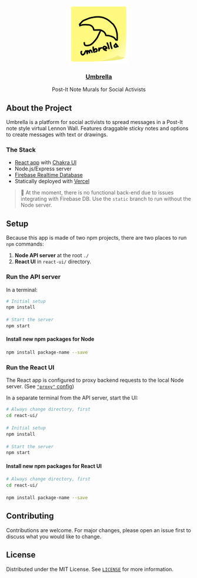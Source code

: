 <p align="center">
  <a href="https://useumbrella.now.sh/">
    <img src="react-ui/public/logo2.png" alt="Umbrella Logo" width="160" height="160">
  </a>

  <h3 align="center"><a href="https://useumbrella.now.sh/">Umbrella</a></h2>

  <p align="center">
    Post-It Note Murals for Social Activists
  </p>
</p>

## About the Project
Umbrella is a platform for social activists to spread messages in a Post-It note style virtual Lennon Wall. Features draggable sticky notes and options to create messages with text or drawings.

### The Stack
- [React app](https://github.com/facebook/react) with [Chakra UI](https://github.com/chakra-ui/chakra-ui)
- Node.js/Express server
- [Firebase Realtime Database](https://firebase.google.com/docs/database)
- Statically deployed with [Vercel](https://vercel.com/)

> 🚨 At the moment, there is no functional back-end due to issues integrating with Firebase DB. Use the `static` branch to run without the Node server.
## Setup

Because this app is made of two npm projects, there are two places to run `npm` commands:

1. **Node API server** at the root `./`
1. **React UI** in `react-ui/` directory.

### Run the API server

In a terminal:

```bash
# Initial setup
npm install

# Start the server
npm start
```

#### Install new npm packages for Node

```bash
npm install package-name --save
```


### Run the React UI

The React app is configured to proxy backend requests to the local Node server. (See [`"proxy"` config](react-ui/package.json))

In a separate terminal from the API server, start the UI:

```bash
# Always change directory, first
cd react-ui/

# Initial setup
npm install

# Start the server
npm start
```

#### Install new npm packages for React UI

```bash
# Always change directory, first
cd react-ui/

npm install package-name --save
```

## Contributing
Contributions are welcome. For major changes, please open an issue first to discuss what you would like to change.

## License
Distributed under the MIT License. See [`LICENSE`](/LICENSE) for more information.
